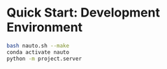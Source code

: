 # Quick Start: Development Environment
```bash
bash nauto.sh --make
conda activate nauto
python -m project.server
```